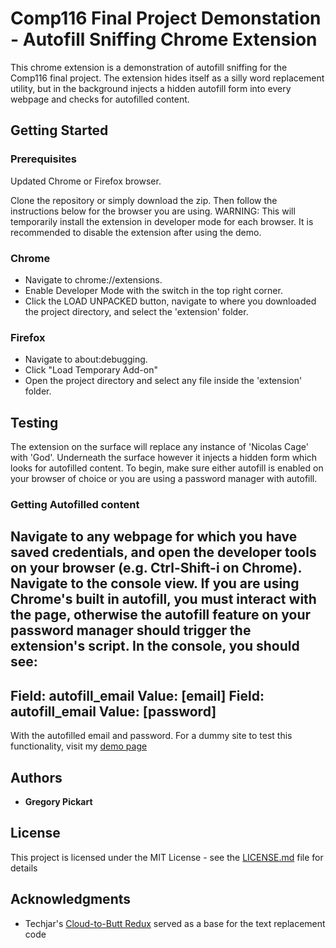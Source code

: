 # Comp116 Final Project Demonstation - Autofill Sniffing Chrome Extension

This chrome extension is a demonstration of autofill sniffing for the Comp116 final project. The extension hides itself as a silly word replacement utility, but in the background injects a hidden autofill form into every webpage and checks for autofilled content.

## Getting Started

### Prerequisites

Updated Chrome or Firefox browser.

Clone the repository or simply download the zip. Then follow the instructions below for the browser you are using. WARNING: This will temporarily install the extension in developer mode for each browser. It is recommended to disable the extension after using the demo.

### Chrome
 * Navigate to chrome://extensions.
 * Enable Developer Mode with the switch in the top right corner.
 * Click the LOAD UNPACKED button, navigate to where you downloaded the project directory, and select the 'extension' folder.

### Firefox
 * Navigate to about:debugging.
 * Click "Load Temporary Add-on"
 * Open the project directory and select any file inside the 'extension' folder.

## Testing

The extension on the surface will replace any instance of 'Nicolas Cage' with 'God'. Underneath the surface however it injects a hidden form which looks for autofilled content. To begin, make sure either autofill is enabled on your browser of choice or you are using a password manager with autofill.

### Getting Autofilled content

 Navigate to any webpage for which you have saved credentials, and open the developer tools on your browser (e.g. Ctrl-Shift-i on Chrome). Navigate to the console view. If you are using Chrome's built in autofill, you must interact with the page, otherwise the autofill feature on your password manager should trigger the extension's script. In the console, you should see: 
 ---
 Field: autofill_email Value: [email]
 Field: autofill_email Value: [password]
 ---
With the autofilled email and password. For a dummy site to test this functionality, visit my [demo page](https://gregpickart.xyz/security.html)

## Authors

* **Gregory Pickart**

## License

This project is licensed under the MIT License - see the [LICENSE.md](LICENSE.md) file for details

## Acknowledgments

* Techjar's [Cloud-to-Butt Redux](https://github.com/Techjar/cloud-to-butt) served as a base for the text replacement code